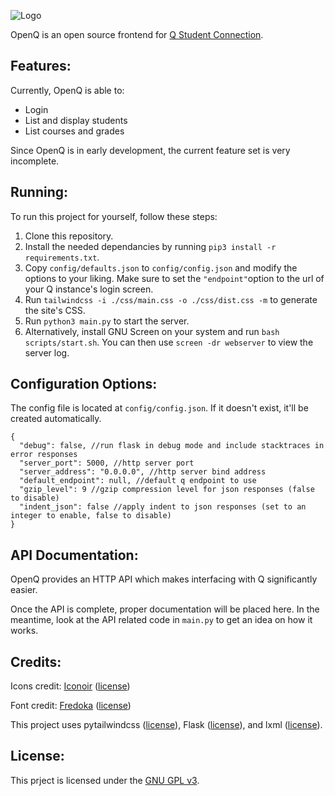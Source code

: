 ![Logo](https://raw.githubusercontent.com/ading2210/openq/main/assets/banner.svg)

OpenQ is an open source frontend for [Q Student Connection](https://www.myaequitas.com/products.html#content9-p). 

## Features:

Currently, OpenQ is able to:
 - Login
 - List and display students
 - List courses and grades

Since OpenQ is in early development, the current feature set is very incomplete.

## Running:

To run this project for yourself, follow these steps:
1. Clone this repository.
2. Install the needed dependancies by running `pip3 install -r requirements.txt`.
3. Copy `config/defaults.json` to `config/config.json` and modify the options to your liking. Make sure to set the `"endpoint"`option to the url of your Q instance's login screen.
4. Run `tailwindcss -i ./css/main.css -o ./css/dist.css -m` to generate the site's CSS.
5. Run `python3 main.py` to start the server.
6. Alternatively, install GNU Screen on your system and run `bash scripts/start.sh`. You can then use `screen -dr webserver` to view the server log.

## Configuration Options:

The config file is located at `config/config.json`. If it doesn't exist, it'll be created automatically.
```
{
  "debug": false, //run flask in debug mode and include stacktraces in error responses
  "server_port": 5000, //http server port
  "server_address": "0.0.0.0", //http server bind address
  "default_endpoint": null, //default q endpoint to use
  "gzip_level": 9 //gzip compression level for json responses (false to disable)
  "indent_json": false //apply indent to json responses (set to an integer to enable, false to disable)
}
```

## API Documentation:

OpenQ provides an HTTP API which makes interfacing with Q significantly easier.

Once the API is complete, proper documentation will be placed here. In the meantime, look at the API related code in `main.py` to get an idea on how it works.

## Credits:

Icons credit: [Iconoir](https://iconoir.com/) ([license](https://github.com/iconoir-icons/iconoir/blob/main/LICENSE))

Font credit: [Fredoka](https://fonts.google.com/specimen/Fredoka) ([license](https://fonts.google.com/specimen/Fredoka/about))

This project uses pytailwindcss ([license](https://github.com/timonweb/pytailwindcss/blob/main/LICENSE)), Flask ([license](https://flask.palletsprojects.com/en/2.2.x/license/)), and lxml ([license](https://github.com/lxml/lxml/blob/master/LICENSES.txt)). 

## License:

This prject is licensed under the [GNU GPL v3](https://github.com/ading2210/openq/blob/main/LICENSE).